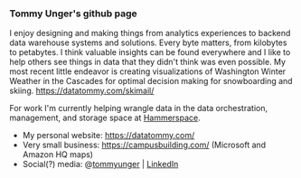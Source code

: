 ### Tommy Unger's github page

I enjoy designing and making things from analytics experiences to backend data warehouse systems and solutions. Every byte matters, from kilobytes to petabytes. I think valuable insights can be found everywhere and I like to help others see things in data that they didn't think was even possible. My most recent little endeavor is creating visualizations of Washington Winter Weather in the Cascades for optimal decision making for snowboarding and skiing. https://datatommy.com/skimail/

For work I'm currently helping wrangle data in the data orchestration, management, and storage space at <a href="https://hammerspace.com/">Hammerspace</a>.

- My personal website: https://datatommy.com/
- Very small business: https://campusbuilding.com/ (Microsoft and Amazon HQ maps)
- Social(?) media: @<a href="https://twitter.com/tommyunger">tommyunger</a> | <a href="https://www.linkedin.com/in/tommyunger/">LinkedIn</a>

